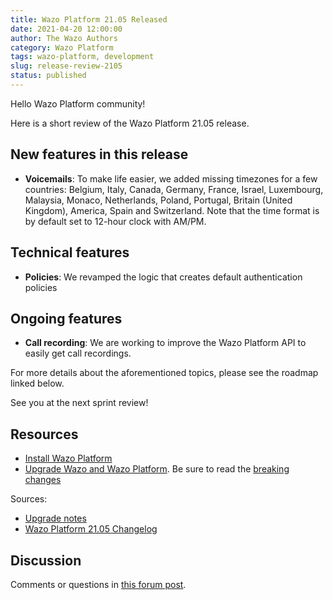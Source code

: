 ```yaml
---
title: Wazo Platform 21.05 Released
date: 2021-04-20 12:00:00
author: The Wazo Authors
category: Wazo Platform
tags: wazo-platform, development
slug: release-review-2105
status: published
---
```


Hello Wazo Platform community!

Here is a short review of the Wazo Platform 21.05 release.

## New features in this release

* **Voicemails**: To make life easier, we added missing timezones for a few countries: Belgium, Italy, Canada, Germany, France, Israel, Luxembourg, Malaysia, Monaco, Netherlands, Poland, Portugal, Britain (United Kingdom), America, Spain and Switzerland. Note that the time format is by default set to 12-hour clock with AM/PM.

## Technical features

* **Policies**: We revamped the logic that creates default authentication policies

## Ongoing features

* **Call recording**: We are working to improve the Wazo Platform API to easily get call recordings.

For more details about the aforementioned topics, please see the roadmap linked below.

See you at the next sprint review!

## Resources

* [Install Wazo Platform](/use-cases)
* [Upgrade Wazo and Wazo Platform](/uc-doc/upgrade/). Be sure to read the [breaking changes](/uc-doc/upgrade/upgrade_notes#21-05)

Sources:

* [Upgrade notes](/uc-doc/upgrade/upgrade_notes#21-05)
* [Wazo Platform 21.05 Changelog](https://wazo-dev.atlassian.net/issues/?jql=project%3DWAZO%20AND%20fixVersion%3D21.05)

## Discussion

Comments or questions in [this forum post](https://wazo-platform.discourse.group/t/blog-wazo-platform-21-05-released).
